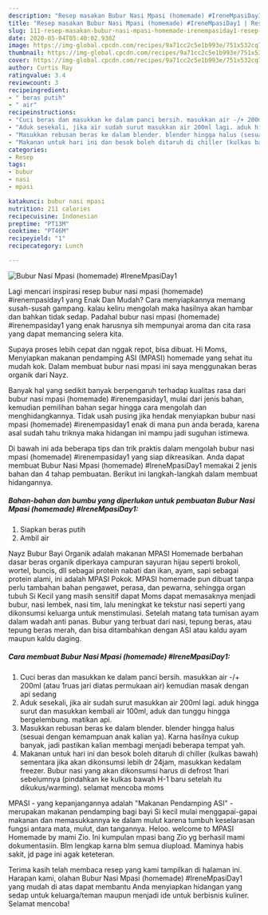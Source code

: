 ```yaml
---
description: "Resep masakan Bubur Nasi Mpasi (homemade) #IreneMpasiDay1 | Resep Membuat Bubur Nasi Mpasi (homemade) #IreneMpasiDay1 Yang Enak dan Simpel"
title: "Resep masakan Bubur Nasi Mpasi (homemade) #IreneMpasiDay1 | Resep Membuat Bubur Nasi Mpasi (homemade) #IreneMpasiDay1 Yang Enak dan Simpel"
slug: 111-resep-masakan-bubur-nasi-mpasi-homemade-irenempasiday1-resep-membuat-bubur-nasi-mpasi-homemade-irenempasiday1-yang-enak-dan-simpel
date: 2020-05-04T05:40:02.930Z
image: https://img-global.cpcdn.com/recipes/9a71cc2c5e1b993e/751x532cq70/bubur-nasi-mpasi-homemade-irenempasiday1-foto-resep-utama.jpg
thumbnail: https://img-global.cpcdn.com/recipes/9a71cc2c5e1b993e/751x532cq70/bubur-nasi-mpasi-homemade-irenempasiday1-foto-resep-utama.jpg
cover: https://img-global.cpcdn.com/recipes/9a71cc2c5e1b993e/751x532cq70/bubur-nasi-mpasi-homemade-irenempasiday1-foto-resep-utama.jpg
author: Curtis Ray
ratingvalue: 3.4
reviewcount: 3
recipeingredient:
- " beras putih"
- " air"
recipeinstructions:
- "Cuci beras dan masukkan ke dalam panci bersih. masukkan air -/+ 200ml (atau 1ruas jari diatas permukaan air) kemudian masak dengan api sedang"
- "Aduk sesekali, jika air sudah surut masukkan air 200ml lagi. aduk hingga surut dan masukkan kembali air 100ml, aduk dan tunggu hingga bergelembung. matikan api."
- "Masukkan rebusan beras ke dalam blender. blender hingga halus (sesuai dengan kemampuan anak kalian ya). Karna hasilnya cukup banyak, jadi pastikan kalian membagi menjadi beberapa tempat yah."
- "Makanan untuk hari ini dan besok boleh ditaruh di chiller (kulkas bawah) sementara jika akan dikonsumsi lebih dr 24jam, masukkan kedalam freezer. Bubur nasi yang akan dikonsumsi harus di defrost 1hari sebelumnya (pindahkan ke kulkas bawah H-1 baru setelah itu dikukus/warming). selamat mencoba moms"
categories:
- Resep
tags:
- bubur
- nasi
- mpasi

katakunci: bubur nasi mpasi 
nutrition: 211 calories
recipecuisine: Indonesian
preptime: "PT13M"
cooktime: "PT46M"
recipeyield: "1"
recipecategory: Lunch

---
```



![Bubur Nasi Mpasi (homemade) #IreneMpasiDay1](https://img-global.cpcdn.com/recipes/9a71cc2c5e1b993e/751x532cq70/bubur-nasi-mpasi-homemade-irenempasiday1-foto-resep-utama.jpg)

Lagi mencari inspirasi resep bubur nasi mpasi (homemade) #irenempasiday1 yang Enak Dan Mudah? Cara menyiapkannya memang susah-susah gampang. kalau keliru mengolah maka hasilnya akan hambar dan bahkan tidak sedap. Padahal bubur nasi mpasi (homemade) #irenempasiday1 yang enak harusnya sih mempunyai aroma dan cita rasa yang dapat memancing selera kita.

Supaya proses lebih cepat dan nggak repot, bisa dibuat. Hi Moms, Menyiapkan makanan pendamping ASI (MPASI) homemade yang sehat itu mudah kok. Dalam membuat bubur nasi mpasi ini saya menggunakan beras organik dari Nayz.

Banyak hal yang sedikit banyak berpengaruh terhadap kualitas rasa dari bubur nasi mpasi (homemade) #irenempasiday1, mulai dari jenis bahan, kemudian pemilihan bahan segar hingga cara mengolah dan menghidangkannya. Tidak usah pusing jika hendak menyiapkan bubur nasi mpasi (homemade) #irenempasiday1 enak di mana pun anda berada, karena asal sudah tahu triknya maka hidangan ini mampu jadi suguhan istimewa.


Di bawah ini ada beberapa tips dan trik praktis dalam mengolah bubur nasi mpasi (homemade) #irenempasiday1 yang siap dikreasikan. Anda dapat membuat Bubur Nasi Mpasi (homemade) #IreneMpasiDay1 memakai 2 jenis bahan dan 4 tahap pembuatan. Berikut ini langkah-langkah dalam membuat hidangannya.

<!--inarticleads1-->

##### Bahan-bahan dan bumbu yang diperlukan untuk pembuatan Bubur Nasi Mpasi (homemade) #IreneMpasiDay1:

1. Siapkan  beras putih
1. Ambil  air


Nayz Bubur Bayi Organik adalah makanan MPASI Homemade berbahan dasar beras organik diperkaya campuran sayuran hijau seperti brokoli, wortel, buncis, dll sebagai protein nabati dan ikan, ayam, sapi sebagai protein alami, ini adalah MPASI Pokok. MPASI homemade pun dibuat tanpa perlu tambahan bahan pengawet, perasa, dan pewarna, sehingga organ tubuh Si Kecil yang masih sensitif dapat Moms dapat memasaknya menjadi bubur, nasi lembek, nasi tim, lalu meningkat ke tekstur nasi seperti yang dikonsumsi keluarga untuk menstimulasi. Setelah matang tata tumisan ayam dalam wadah anti panas. Bubur yang terbuat dari nasi, tepung beras, atau tepung beras merah, dan bisa ditambahkan dengan ASI atau kaldu ayam maupun kaldu daging. 

<!--inarticleads2-->

##### Cara membuat Bubur Nasi Mpasi (homemade) #IreneMpasiDay1:

1. Cuci beras dan masukkan ke dalam panci bersih. masukkan air -/+ 200ml (atau 1ruas jari diatas permukaan air) kemudian masak dengan api sedang
1. Aduk sesekali, jika air sudah surut masukkan air 200ml lagi. aduk hingga surut dan masukkan kembali air 100ml, aduk dan tunggu hingga bergelembung. matikan api.
1. Masukkan rebusan beras ke dalam blender. blender hingga halus (sesuai dengan kemampuan anak kalian ya). Karna hasilnya cukup banyak, jadi pastikan kalian membagi menjadi beberapa tempat yah.
1. Makanan untuk hari ini dan besok boleh ditaruh di chiller (kulkas bawah) sementara jika akan dikonsumsi lebih dr 24jam, masukkan kedalam freezer. Bubur nasi yang akan dikonsumsi harus di defrost 1hari sebelumnya (pindahkan ke kulkas bawah H-1 baru setelah itu dikukus/warming). selamat mencoba moms


MPASI - yang kepanjangannya adalah &#34;Makanan Pendamping ASI&#34; - merupakan makanan pendamping bagi bayi Si kecil mulai menggapai-gapai makanan dan memasukkannya ke dalam mulut karena tumbuh keselarasan fungsi antara mata, mulut, dan tangannya. Heloo. welcome to MPASI Homemade by mami Zio. Ini kumpulan mpasi bang Zio yg berhasil mami dokumentasiin. Blm lengkap karna blm semua diupload. Maminya habis sakit, jd page ini agak keteteran. 

Terima kasih telah membaca resep yang kami tampilkan di halaman ini. Harapan kami, olahan Bubur Nasi Mpasi (homemade) #IreneMpasiDay1 yang mudah di atas dapat membantu Anda menyiapkan hidangan yang sedap untuk keluarga/teman maupun menjadi ide untuk berbisnis kuliner. Selamat mencoba!

